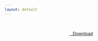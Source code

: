 ```yaml
---
layout: default
---
```


<br />

<br />

<center>
<a href="https://drive.google.com/uc?authuser=0&id=1umuQtWF0_dku-QPhn3fCHFyZQSSoYlxR&export=download" class="hbt"><i class="fa fa-chevron-down" aria-hidden="true"></i>&nbsp; &nbsp;Download</a>
</center><br />

<br />
